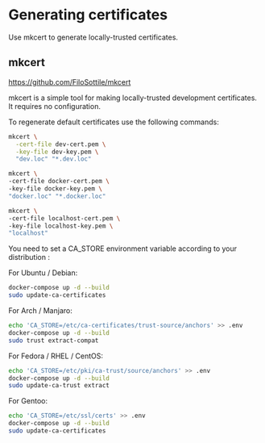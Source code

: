 # Generating certificates
Use mkcert to generate locally-trusted certificates.

## mkcert

https://github.com/FiloSottile/mkcert

mkcert is a simple tool for making locally-trusted development certificates. It requires no configuration.

To regenerate default certificates use the following commands:

```bash
mkcert \
  -cert-file dev-cert.pem \
  -key-file dev-key.pem \
  "dev.loc" "*.dev.loc"
```

```bash
mkcert \
-cert-file docker-cert.pem \
-key-file docker-key.pem \
"docker.loc" "*.docker.loc"
```

```bash
mkcert \
-cert-file localhost-cert.pem \
-key-file localhost-key.pem \
"localhost"
```

You need to set a CA_STORE environment variable according to your distribution :

For Ubuntu / Debian:
```bash
docker-compose up -d --build
sudo update-ca-certificates
```

For Arch / Manjaro:
```bash
echo 'CA_STORE=/etc/ca-certificates/trust-source/anchors' >> .env
docker-compose up -d --build
sudo trust extract-compat
```

For Fedora / RHEL / CentOS:
```bash
echo 'CA_STORE=/etc/pki/ca-trust/source/anchors' >> .env
docker-compose up -d --build
sudo update-ca-trust extract
```

For Gentoo:
```bash
echo 'CA_STORE=/etc/ssl/certs' >> .env
docker-compose up -d --build
sudo update-ca-certificates
```
